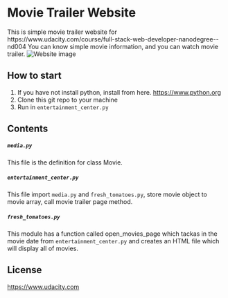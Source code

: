 # Movie Trailer Website

<p>This is simple movie trailer website for https://www.udacity.com/course/full-stack-web-developer-nanodegree--nd004 You can know simple movie information, and you can watch movie trailer.

<img src="MovieTrailerWebsite.jpg" alt="Website image">

## How to start
1. If you have not install python, install from here. https://www.python.org
2. Clone this git repo to your machine
3. Run in `entertainment_center.py`

## Contents
#####  `media.py` 
This file is the definition for class Movie.
##### `entertainment_center.py`
This file import `media.py` and `fresh_tomatoes.py`, store movie object to movie array, call movie trailer page method.
##### `fresh_tomatoes.py` 
This module has a function called open_movies_page which tackas in the movie date from `entertainment_center.py` and creates an HTML file which will display all of movies.

## License
https://www.udacity.com

